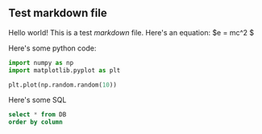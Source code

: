 ## Test markdown file

Hello world! This is a test *markdown* file.
Here's an equation: $e = mc^2 $

Here's some python code:

```python
import numpy as np
import matplotlib.pyplot as plt

plt.plot(np.random.random(10))

```

Here's some SQL

```sql
select * from DB
order by column
```
